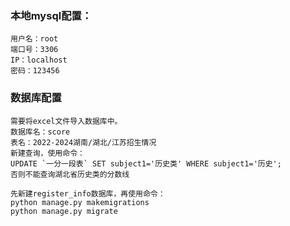 ### 本地mysql配置：
    用户名：root
    端口号：3306
    IP：localhost
    密码：123456

### 数据库配置
    需要将excel文件导入数据库中。
    数据库名：score
    表名：2022-2024湖南/湖北/江苏招生情况
    新建查询，使用命令：
    UPDATE `一分一段表` SET subject1='历史类' WHERE subject1='历史';
    否则不能查询湖北省历史类的分数线

    先新建register_info数据库，再使用命令：
    python manage.py makemigrations
    python manage.py migrate
